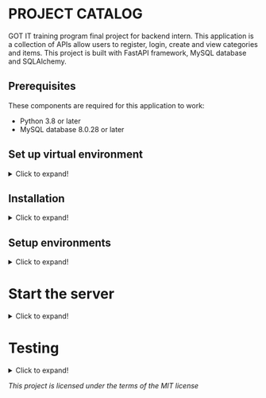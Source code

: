 # PROJECT CATALOG

GOT IT training program final project for backend intern. This application is a collection of APIs allow users to
register, login, create and view categories and items. This project is built with FastAPI framework, MySQL database and
SQLAlchemy.

## Prerequisites

These components are required for this application to work:

- Python 3.8 or later
- MySQL database 8.0.28 or later

## Set up virtual environment

<details>
  <summary>Click to expand!</summary>

To set up virtual environment, first you need to install virtualenv:

```
$ pip install virtualenv
```

To create and activate virtual environment, run this command in the terminal:

```
$ virtualenv venv --python=python3.8
$ source venv/bin/activate
```

</details>

## Installation

<details>
  <summary>Click to expand!</summary>

To install all the required libraries for this project, run this command:

`$ pip install -r requirements.txt`

</details>

## Setup environments

<details>
  <summary>Click to expand!</summary>

You might need to manually create MySQL databases for related environment: local, production and test (We may consider
setting up migration in the future). To create a database using MySQL, run this command in the terminal:

```
$ mysql -u <username> -p <password>
```

```mysql
mysql> create database <database_name>;
```

Create {environment}.env and fill in as .env.example

```
ENVIRONMENT="{environment}"

# Database config
SQL_ALCHEMY_DATABASE_URL="mysql+aiomysql://<username>:<password>@<host>:<port>/<database_name>"

# Security config
JWT_SECRET_KEY="***"
JWT_ALGORITHM="HS256"
JWT_EXPIRED_MINUTES=30
```

</details>

# Start the server

<details>
  <summary>Click to expand!</summary>

In the terminal, run this command:

```
$ python run.py
```

To start the server in different environment, run this command before running application in the terminal:

```
$ export ENVIRONMENT={environment}
```

as environment is your desired environment

</details>

# Testing

<details>
  <summary>Click to expand!</summary>

To run designed tests for this project, run these commands in the terminal:

```
$ export ENVIRONMENT="test"
$ pytest
```

</details>

_This project is licensed under the terms of the MIT license_
